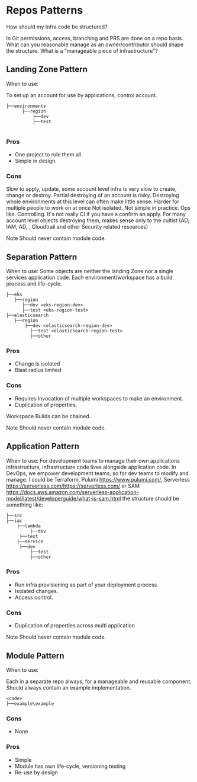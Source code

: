 # Repos Patterns

How should my Infra code be structured?

In Git permissions, access, branching and PRS are done on a repo basis.
What can you reasonable manage as an owner/contributor should shape the structure.
What is a "manageable piece of infrastructure"?

## Landing Zone Pattern

When to use:

To set up an account for use by applications, control account.

```
├──environments
      ├──region
	      ├──dev
	      ├──test
          
```

### Pros

- One project to rule them all.
- Simple in design.

### Cons

Slow to apply, update, some account level infra is very slow to create, change or destroy.
Partial destroying of an account is risky.
Destroying whole environments at this level can often make little sense.
Harder for multiple people to work on at once
Not isolated.
Not simple in practice.
Ops like.
Controlling.
It's not really CI if you have a confirm an apply.
For many account level objects destroying them, makes sense only to the cultist (AD, IAM, AD, , Cloudtrail and other Security related resources)

Note
Should never contain module code.

## Separation Pattern

When to use:
Some objects are neither the landing Zone nor a single services application code.
Each environment/workspace <name> has a build process and life-cycle.

```
├──eks
   ├──region
      ├──dev <eks-region-dev>
      ├──test <eks-region-test>
├──elasticsearch
   ├──region
	   ├──dev <elasticsearch-region-dev>
         ├──test <elasticsearch-region-test>
         ├──other
```

### Pros

- Change is isolated
- Blast radius limited

### Cons

- Requires Invocation of multiple workspaces to make an environment.
- Duplication of properties.

Workspace Builds can be chained.

Note
Should never contain module code.

## Application Pattern

When to use:
For development teams to manage their own applications infrastructure, infrastructure code lives alongside application code. 
In DevOps, we empower development teams, so for dev teams to modify and manage.
I could be Terraform, Pulumi <https://www.pulumi.com/>, Serverless <https://serverless.com/https://serverless.com/> or SAM <https://docs.aws.amazon.com/serverless-application-model/latest/developerguide/what-is-sam.html> the structure should be something like:

```
├──src
├──iac
    ├──lambda
         ├──dev
	 ├──test
    ├──service
	 ├──dev
         ├──test
         ├──other
```

### Pros

- Run infra provisioning as part of your deployment process.
- Isolated changes.
- Access control.

### Cons

- Duplication of properties across multi application

Note
Should never contain module code.

## Module Pattern

When to use:

Each in a separate repo always, for a manageable and reusable component.
Should always contain an example  implementation.

```
<code>
├──example\example
```

### Cons

- None

### Pros

- Simple
- Module has own life-cycle, versioning testing
- Re-use by design
